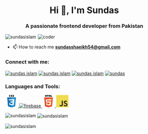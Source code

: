<h1 align="center">Hi 👋, I'm Sundas</h1>
<h3 align="center">A passionate frontend developer from Pakistan</h3>
<img align="right" alt="coder" width="400px" src="https://cdn.dribbble.com/users/4055494/screenshots/15215756/lottie-000_1_1.gif">
<p align="left"> <img src="https://komarev.com/ghpvc/?username=sundasislam&label=Profile%20views&color=0e75b6&style=flat" alt="sundasislam" /> </p>

- 📫 How to reach me **sundasshaeikh54@gmail.com**

<h3 align="left">Connect with me:</h3>
<p align="left">
<a href="https://linkedin.com/in/sundas islam" target="blank"><img align="center" src="https://raw.githubusercontent.com/rahuldkjain/github-profile-readme-generator/master/src/images/icons/Social/linked-in-alt.svg" alt="sundas islam" height="30" width="40" /></a>
<a href="https://fb.com/sundas islam" target="blank"><img align="center" src="https://raw.githubusercontent.com/rahuldkjain/github-profile-readme-generator/master/src/images/icons/Social/facebook.svg" alt="sundas islam" height="30" width="40" /></a>
<a href="https://instagram.com/sundas islam" target="blank"><img align="center" src="https://raw.githubusercontent.com/rahuldkjain/github-profile-readme-generator/master/src/images/icons/Social/instagram.svg" alt="sundas islam" height="30" width="40" /></a>
<a href="https://www.youtube.com/c/sundas" target="blank"><img align="center" src="https://raw.githubusercontent.com/rahuldkjain/github-profile-readme-generator/master/src/images/icons/Social/youtube.svg" alt="sundas" height="30" width="40" /></a>
</p>

<h3 align="left">Languages and Tools:</h3>
<p align="left"> <a href="https://www.w3schools.com/css/" target="_blank" rel="noreferrer"> <img src="https://raw.githubusercontent.com/devicons/devicon/master/icons/css3/css3-original-wordmark.svg" alt="css3" width="40" height="40"/> </a> <a href="https://firebase.google.com/" target="_blank" rel="noreferrer"> <img src="https://www.vectorlogo.zone/logos/firebase/firebase-icon.svg" alt="firebase" width="40" height="40"/> </a> <a href="https://www.w3.org/html/" target="_blank" rel="noreferrer"> <img src="https://raw.githubusercontent.com/devicons/devicon/master/icons/html5/html5-original-wordmark.svg" alt="html5" width="40" height="40"/> </a> <a href="https://developer.mozilla.org/en-US/docs/Web/JavaScript" target="_blank" rel="noreferrer"> <img src="https://raw.githubusercontent.com/devicons/devicon/master/icons/javascript/javascript-original.svg" alt="javascript" width="40" height="40"/> </a> </p>

<p><img align="left" src="https://github-readme-stats.vercel.app/api/top-langs?username=sundasislam&show_icons=true&locale=en&layout=compact" alt="sundasislam" /></p>

<p>&nbsp;<img align="center" src="https://github-readme-stats.vercel.app/api?username=sundasislam&show_icons=true&locale=en" alt="sundasislam" /></p>

<p><img align="center" src="https://github-readme-streak-stats.herokuapp.com/?user=sundasislam&" alt="sundasislam" /></p>
